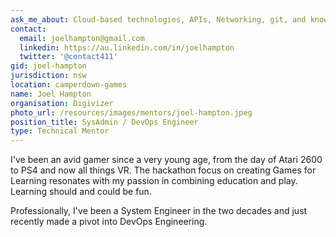 ```yaml
---
ask_me_about: Cloud-based technologies, APIs, Networking, git, and knowledge  on various web frameworks.
contact:
  email: joelhampton@gmail.com
  linkedin: https://au.linkedin.com/in/joelhampton
  twitter: '@contact411'
gid: joel-hampton
jurisdiction: nsw
location: camperdown-games
name: Joel Hampton
organisation: Digivizer
photo_url: /resources/images/mentors/joel-hampton.jpeg
position_title: SysAdmin / DevOps Engineer
type: Technical Mentor
---
```


I've been an avid gamer since a very young age, from the day of Atari 2600 to PS4 and now all things VR. The hackathon focus on creating Games for Learning resonates with my passion in combining education and play. Learning should and could be fun.

Professionally, I've been a System Engineer in the two decades and just recently made a pivot into DevOps Engineering.